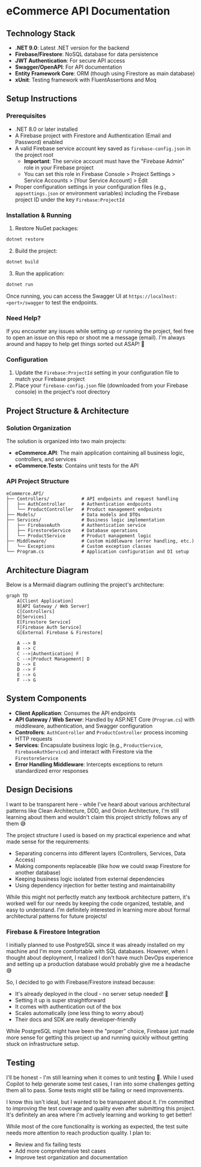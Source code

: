 # eCommerce API Documentation

## Technology Stack
- **.NET 9.0**: Latest .NET version for the backend
- **Firebase/Firestore**: NoSQL database for data persistence
- **JWT Authentication**: For secure API access
- **Swagger/OpenAPI**: For API documentation
- **Entity Framework Core**: ORM (though using Firestore as main database)
- **xUnit**: Testing framework with FluentAssertions and Moq

## Setup Instructions

### Prerequisites
- .NET 8.0 or later installed
- A Firebase project with Firestore and Authentication (Email and Password) enabled
- A valid Firebase service account key saved as `firebase-config.json` in the project root
  - **Important**: The service account must have the "Firebase Admin" role in your Firebase project
  - You can set this role in Firebase Console > Project Settings > Service Accounts > [Your Service Account] > Edit
- Proper configuration settings in your configuration files (e.g., `appsettings.json` or environment variables) including the Firebase project ID under the key `Firebase:ProjectId`

### Installation & Running

1. Restore NuGet packages:
```bash
dotnet restore
```

2. Build the project:
```bash
dotnet build
```

3. Run the application:
```bash
dotnet run
```

Once running, you can access the Swagger UI at `https://localhost:<port>/swagger` to test the endpoints.

### Need Help?
If you encounter any issues while setting up or running the project, feel free to open an issue on this repo or shoot me a message (email). I'm always around and happy to help get things sorted out ASAP! 🚀

### Configuration
1. Update the `Firebase:ProjectId` setting in your configuration file to match your Firebase project
2. Place your `firebase-config.json` file (downloaded from your Firebase console) in the project's root directory

## Project Structure & Architecture

### Solution Organization
The solution is organized into two main projects:
- **eCommerce.API**: The main application containing all business logic, controllers, and services
- **eCommerce.Tests**: Contains unit tests for the API

### API Project Structure
```
eCommerce.API/
├── Controllers/            # API endpoints and request handling
│   ├── AuthController      # Authentication endpoints
│   └── ProductController   # Product management endpoints
├── Models/                 # Data models and DTOs
├── Services/               # Business logic implementation
│   ├── FirebaseAuth        # Authentication service
│   ├── FirestoreService    # Database operations
│   └── ProductService      # Product management logic
├── Middleware/             # Custom middleware (error handling, etc.)
│   └── Exceptions          # Custom exception classes 
└── Program.cs              # Application configuration and DI setup
```

## Architecture Diagram

Below is a Mermaid diagram outlining the project's architecture:

```mermaid
graph TD
    A[Client Application]
    B[API Gateway / Web Server]
    C[Controllers]
    D[Services]
    E[Firestore Service]
    F[Firebase Auth Service]
    G[External Firebase & Firestore]

    A --> B
    B --> C
    C -->|Authentication| F
    C -->|Product Management| D
    D --> E
    D --> F
    E --> G
    F --> G
```

## System Components

- **Client Application**: Consumes the API endpoints
- **API Gateway / Web Server**: Handled by ASP.NET Core (`Program.cs`) with middleware, authentication, and Swagger configuration
- **Controllers**: `AuthController` and `ProductController` process incoming HTTP requests
- **Services**: Encapsulate business logic (e.g., `ProductService`, `FirebaseAuthService`) and interact with Firestore via the `FirestoreService`
- **Error Handling Middleware**: Intercepts exceptions to return standardized error responses

## Design Decisions
I want to be transparent here - while I've heard about various architectural patterns like Clean Architecture, DDD, and Onion Architecture, I'm still learning about them and wouldn't claim this project strictly follows any of them 😅

The project structure I used is based on my practical experience and what made sense for the requirements:
- Separating concerns into different layers (Controllers, Services, Data Access)
- Making components replaceable (like how we could swap Firestore for another database)
- Keeping business logic isolated from external dependencies
- Using dependency injection for better testing and maintainability

While this might not perfectly match any textbook architecture pattern, it's worked well for our needs by keeping the code organized, testable, and easy to understand. I'm definitely interested in learning more about formal architectural patterns for future projects!

### Firebase & Firestore Integration
I initially planned to use PostgreSQL since it was already installed on my machine and I'm more comfortable with SQL databases. However, when I thought about deployment, I realized I don't have much DevOps experience and setting up a production database would probably give me a headache 😅

So, I decided to go with Firebase/Firestore instead because:
- It's already deployed in the cloud - no server setup needed! 🎉
- Setting it up is super straightforward
- It comes with authentication out of the box
- Scales automatically (one less thing to worry about)
- Their docs and SDK are really developer-friendly

While PostgreSQL might have been the "proper" choice, Firebase just made more sense for getting this project up and running quickly without getting stuck on infrastructure setup.

## Testing
I'll be honest - I'm still learning when it comes to unit testing 🎯. While I used Copilot to help generate some test cases, I ran into some challenges getting them all to pass. Some tests might still be failing or need improvements.

I know this isn't ideal, but I wanted to be transparent about it. I'm committed to improving the test coverage and quality even after submitting this project. It's definitely an area where I'm actively learning and working to get better!

While most of the core functionality is working as expected, the test suite needs more attention to reach production quality. I plan to:
- Review and fix failing tests
- Add more comprehensive test cases
- Improve test organization and documentation